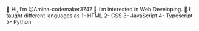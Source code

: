  👋 Hi, I’m @Amina-codemaker3747
 👀 I’m interested in Web Developing.
 🌱 I taught different languages as
 1- HTML
 2- CSS
 3- JavaScript
 4- Typescript
 5- Python



